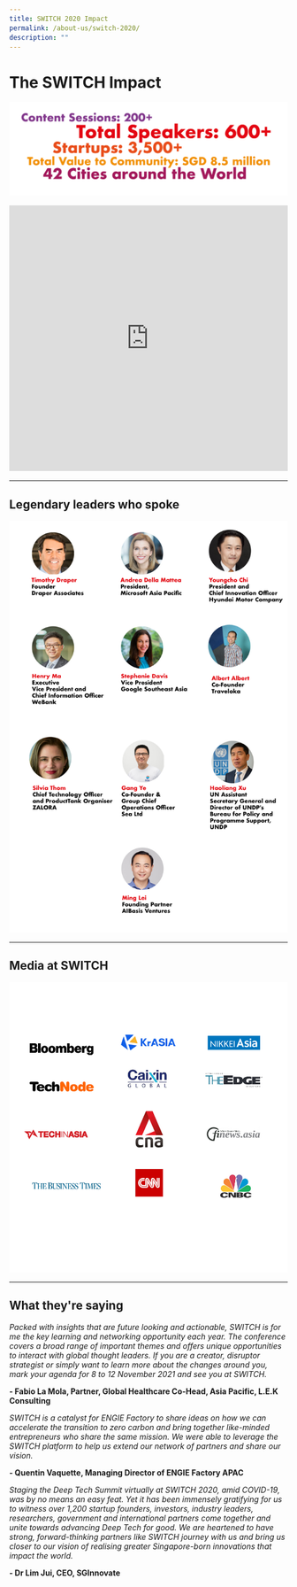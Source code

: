 ```yaml
---
title: SWITCH 2020 Impact
permalink: /about-us/switch-2020/
description: ""
---
```



# The SWITCH Impact
![](/images/impact-02.jpg)

<center><iframe width="100%" height="480" src="https://www.youtube.com/embed/y7WknG7XgKs" title="YouTube video player" frameborder="0" allow="accelerometer; autoplay; clipboard-write; encrypted-media; gyroscope; picture-in-picture" allowfullscreen></iframe></center>

---

## Legendary leaders who spoke
![](/images/ISOMER%20pages-SPEAKERS-01.jpg)

---

## Media at SWITCH
![](/images/media%20partners.jpg)

---

## What they're saying

*Packed with insights that are future looking and actionable, SWITCH is for me the key learning and networking opportunity each year. The conference covers a broad range of important themes and offers unique opportunities to interact with global thought leaders. If you are a creator, disruptor strategist or simply want to learn more about the changes around you, mark your agenda for 8 to 12 November 2021 and see you at SWITCH.*

**- Fabio La Mola, Partner, Global Healthcare Co-Head, Asia Pacific, L.E.K Consulting**

*SWITCH is a catalyst for ENGIE Factory to share ideas on how we can accelerate the transition to zero carbon and bring together like-minded entrepreneurs who share the same mission. We were able to leverage the SWITCH platform to help us extend our network of partners and share our vision.*

**- Quentin Vaquette, Managing Director of ENGIE Factory APAC**

*Staging the Deep Tech Summit virtually at SWITCH 2020, amid COVID-19, was by no means an easy feat. Yet it has been immensely gratifying for us to witness over 1,200 startup founders, investors, industry leaders, researchers, government and international partners come together and unite towards advancing Deep Tech for good. We are heartened to have strong, forward-thinking partners like SWITCH journey with us and bring us closer to our vision of realising greater Singapore-born innovations that impact the world.*

**- Dr Lim Jui, CEO, SGInnovate**